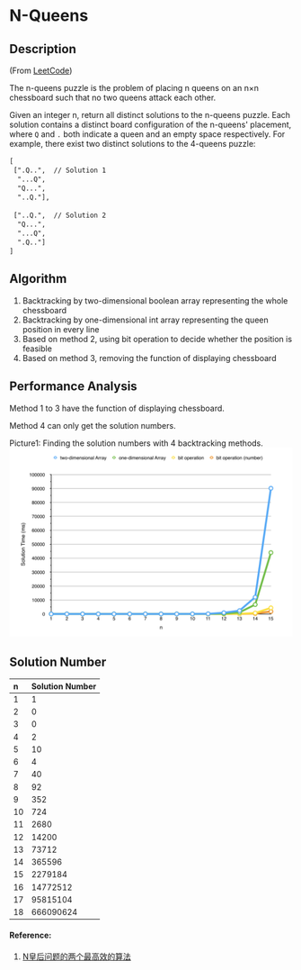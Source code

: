 # N-Queens
## Description
(From [LeetCode](https://leetcode.com/problems/n-queens/))

The n-queens puzzle is the problem of placing n queens on an n×n chessboard such that no two queens attack each other.

Given an integer n, return all distinct solutions to the n-queens puzzle.
Each solution contains a distinct board configuration of the n-queens' placement, where `Q` and `.` both indicate a queen
 and an empty space respectively.
For example, there exist two distinct solutions to the 4-queens puzzle:
```
[
 [".Q..",  // Solution 1
  "...Q",
  "Q...",
  "..Q."],

 ["..Q.",  // Solution 2
  "Q...",
  "...Q",
  ".Q.."]
]
```

## Algorithm
1. Backtracking by two-dimensional boolean array representing the whole chessboard
2. Backtracking by one-dimensional int array representing the queen position in every line
3. Based on method 2, using bit operation to decide whether the position is feasible
4. Based on method 3, removing the function of displaying chessboard

## Performance Analysis
Method 1 to 3 have the function of displaying chessboard.

Method 4 can only get the solution numbers.

Picture1: Finding the solution numbers with 4 backtracking methods.
![Method1to4](PerformanceAnalysis/performance1.png)

## Solution Number
|   n   | Solution Number |
| :---- | :--------- |
|   1   |  1         |
|   2   |  0         |
|   3   |  0         |
|   4   |  2         |
|   5   |  10        |
|   6   |  4         |
|   7   |  40        |
|   8   |  92        |
|   9   |  352       |
|   10  |  724       |
|   11  |  2680      |
|   12  |  14200     |
|   13  |  73712     |
|   14  |  365596    |
|   15  |  2279184   |
|   16  |  14772512  |
|   17  |  95815104  |
|   18  |  666090624 |

#### Reference: 
1. [N皇后问题的两个最高效的算法](http://blog.csdn.net/hackbuteer1/article/details/6657109)
